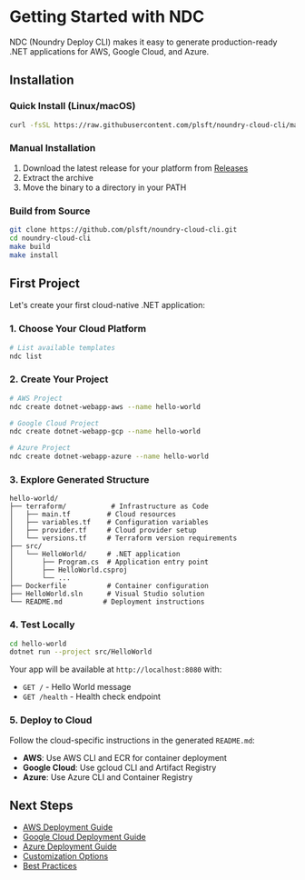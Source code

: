 # Getting Started with NDC

NDC (Noundry Deploy CLI) makes it easy to generate production-ready .NET applications for AWS, Google Cloud, and Azure.

## Installation

### Quick Install (Linux/macOS)
```bash
curl -fsSL https://raw.githubusercontent.com/plsft/noundry-cloud-cli/main/install.sh | sh
```

### Manual Installation
1. Download the latest release for your platform from [Releases](https://github.com/plsft/noundry-cloud-cli/releases)
2. Extract the archive
3. Move the binary to a directory in your PATH

### Build from Source
```bash
git clone https://github.com/plsft/noundry-cloud-cli.git
cd noundry-cloud-cli
make build
make install
```

## First Project

Let's create your first cloud-native .NET application:

### 1. Choose Your Cloud Platform

```bash
# List available templates
ndc list
```

### 2. Create Your Project

```bash
# AWS Project
ndc create dotnet-webapp-aws --name hello-world

# Google Cloud Project
ndc create dotnet-webapp-gcp --name hello-world

# Azure Project
ndc create dotnet-webapp-azure --name hello-world
```

### 3. Explore Generated Structure

```
hello-world/
├── terraform/           # Infrastructure as Code
│   ├── main.tf         # Cloud resources
│   ├── variables.tf    # Configuration variables
│   ├── provider.tf     # Cloud provider setup
│   └── versions.tf     # Terraform version requirements
├── src/
│   └── HelloWorld/     # .NET application
│       ├── Program.cs  # Application entry point
│       ├── HelloWorld.csproj
│       └── ...
├── Dockerfile          # Container configuration
├── HelloWorld.sln      # Visual Studio solution
└── README.md          # Deployment instructions
```

### 4. Test Locally

```bash
cd hello-world
dotnet run --project src/HelloWorld
```

Your app will be available at `http://localhost:8080` with:
- `GET /` - Hello World message
- `GET /health` - Health check endpoint

### 5. Deploy to Cloud

Follow the cloud-specific instructions in the generated `README.md`:

- **AWS**: Use AWS CLI and ECR for container deployment
- **Google Cloud**: Use gcloud CLI and Artifact Registry
- **Azure**: Use Azure CLI and Container Registry

## Next Steps

- [AWS Deployment Guide](aws-deployment.md)
- [Google Cloud Deployment Guide](gcp-deployment.md)
- [Azure Deployment Guide](azure-deployment.md)
- [Customization Options](customization.md)
- [Best Practices](best-practices.md)